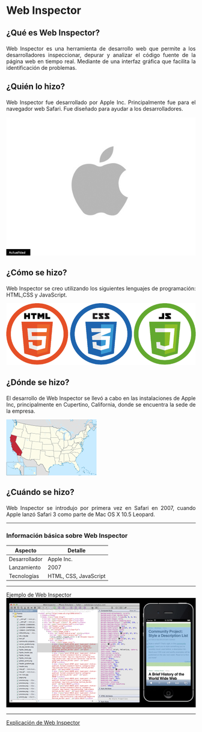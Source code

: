 # <p align="justify"> Web Inspector</p>

## <p align="justify">¿Qué es Web Inspector?</p>

<p align="justify">Web Inspector es una herramienta de desarrollo web que permite a los desarrolladores inspeccionar, depurar y analizar el código fuente de la página web en tiempo real. Mediante de una interfaz gráfica que facilita la identificación de problemas.</p>

## <p align="justify">¿Quién lo hizo?</p>

<p align="justify">Web Inspector fue desarrollado por Apple Inc.   Principalmente fue para el navegador web Safari. Fue diseñado para ayudar a los desarrolladores.</p>

![](logo_actualidad_apple.jpg)

## <p align="justify">¿Cómo se hizo?</p>

<p align="justify">Web Inspector se creo utilizando los siguientes lenguajes de programación: HTML,CSS y JavaScript.</p>

![](logos.png)

## <p align="justify">¿Dónde se hizo?</p>

<p align="justify">El desarrollo de Web Inspector se llevó a cabo en las instalaciones de Apple Inc, principalmente en Cupertino, California, donde se encuentra la sede de la empresa.</p>

![](California_in_United_States.svg.png)

## <p align="justify">¿Cuándo se hizo?</p>

<p align="justify">Web Inspector se introdujo por primera vez en Safari en 2007, cuando Apple lanzó Safari 3 como parte de Mac OS X 10.5 Leopard.</p>

---

### Información básica sobre Web Inspector

| Aspecto           | Detalle                          |
|-------------------|----------------------------------|
| Desarrollador     | Apple Inc.                       |
| Lanzamiento       | 2007                             |
| Tecnologías       | HTML, CSS, JavaScript             |

---

Ejemplo de Web Inspector ![Web Inspector](web_inspector.png)

---

[Explicación de Web Inspector](https://www.youtube.com/watch?v=4gnxf9LFpC0&ab_channel=CodinginPublic)

